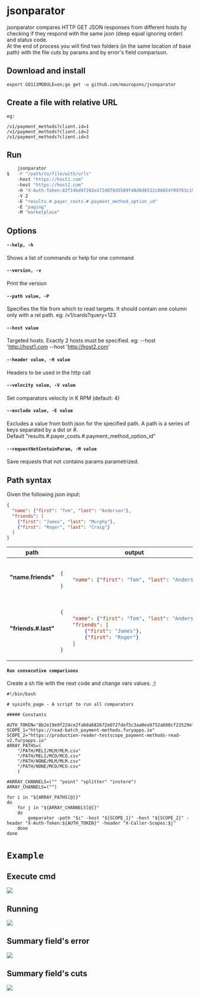 # jsonparator

jsonparator compares HTTP GET JSON responses from different hosts by checking if they respond with the same json (deep equal ignoring order) and status code.<br>
At the end of process you will find two folders (in the same location of base path) with the file cuts by params and by error's field comparison. 

## Download and install

    export GO111MODULE=on;go get -u github.com/mauropons/jsonparator

## Create a file with relative URL

    eg:

    /v1/payment_methods?client.id=1
    /v1/payment_methods?client.id=2
    /v1/payment_methods?client.id=3

## Run

```sh
    jsonparator 
$   -P "/path/to/file/with/urls" 
    -host "https://host1.com" 
    -host "https://host2.com" 
    -H "X-Auth-Token:82f14bd9f202e172d078d5589fd8d0d8532c08654f09763c15f84dccc81b7906"
    -V 2 
    -E "results.#.payer_costs.#.payment_method_option_id" 
    -E "paging" 
    -M "marketplace"
```

## Options

#### `--help, -h`
Shows a list of commands or help for one command

#### `--version, -v`
Print the version

#### `--path value, -P`
Specifies the file from which to read targets. It should contain one column only with a rel path. eg: /v1/cards?query=123

#### `--host value`
Targeted hosts. Exactly 2 hosts must be specified. eg: --host 'http://host1.com --host 'http://host2.com'

#### `--header value, -H value`
Headers to be used in the http call

#### `--velocity value, -V value`
Set comparators velocity in K RPM (default: 4)

#### `--exclude value, -E value`
Excludes a value from both json for the specified path. A path is a series of keys separated by a dot or #.<br>
Default "results.#.payer_costs.#.payment_method_option_id"

#### `--requestNotContainParam, -M value`
Save requests that not contains params parametrized.

## Path syntax

Given the following json input:

```json
{
  "name": {"first": "Tom", "last": "Anderson"},
  "friends": [
	{"first": "James", "last": "Murphy"},
	{"first": "Roger", "last": "Craig"}
  ]
}
```

<table>
<thead><tr><th>path</th><th>output</th></tr></thead>
<tbody>
<tr><td><b>"name.friends"</b></td><td>

```json

{
    "name": {"first": "Tom", "last": "Anderson"}
}

```
</td></tr>
<tr><td><b>"friends.#.last"</b></td><td>

```json

{
    "name": {"first": "Tom", "last": "Anderson"},
    "friends": [
        {"first": "James"},
        {"first": "Roger"}
    ]
}

```

</td></tr>

</tbody></table>

#### `Run consecutive comparisons`
Create a sh file with the next code and change vars values. ;) 

```console
#!/bin/bash

# sysinfo_page - A script to run all comparators

##### Constants

AUTH_TOKEN="8b2e19e9f224ce2fab8a682672e072fdef5c3aa0ea9752a680cf23529ef2b293"
SCOPE_1="https://read-batch_payment-methods.furyapps.io"
SCOPE_2="https://production-reader-testscope_payment-methods-read-v2.furyapps.io"
ARRAY_PATHS=(
	"/PATH/MELI/MLM/MLM.csv"
	"/PATH/MELI/MCO/MCO.csv"
	"/PATH/NONE/MLM/MLM.csv"
	"/PATH/NONE/MCO/MCO.csv"
	) 

#ARRAY_CHANNELS=("" "point" "splitter" "instore")
ARRAY_CHANNELS=("")

for i in "${ARRAY_PATHS[@]}"
do
	for j in "${ARRAY_CHANNELS[@]}"
	do
		gomparator -path "$i" -host "${SCOPE_1}" -host "${SCOPE_2}" -header "X-Auth-Token:${AUTH_TOKEN}" -header "X-Caller-Scopes:$j"
	done
done

```

# `Example`
## Execute cmd
![](images/1-example.png)
## Running
![](images/2-example.png)
## Summary field's error
![](images/3-example.png)
## Summary field's cuts
![](images/4-example.png)